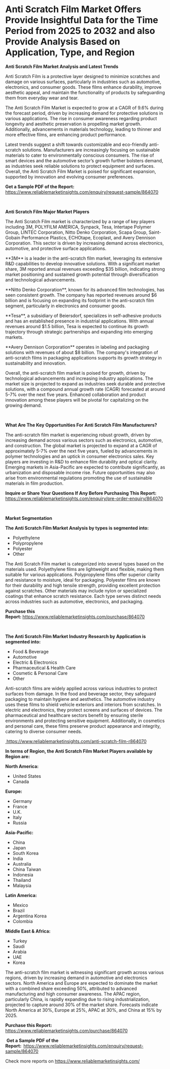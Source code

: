 <p><h1>Anti Scratch Film Market Offers Provide Insightful Data for the Time Period from 2025 to 2032 and also Provide Analysis Based on Application, Type, and Region</h1></p><p><strong>Anti Scratch Film Market Analysis and Latest Trends</strong></p>
<p><p>Anti Scratch Film is a protective layer designed to minimize scratches and damage on various surfaces, particularly in industries such as automotive, electronics, and consumer goods. These films enhance durability, improve aesthetic appeal, and maintain the functionality of products by safeguarding them from everyday wear and tear.</p><p>The Anti Scratch Film Market is expected to grow at a CAGR of 9.6% during the forecast period, driven by increasing demand for protective solutions in various applications. The rise in consumer awareness regarding product longevity and aesthetic preservation is propelling market growth. Additionally, advancements in materials technology, leading to thinner and more effective films, are enhancing product performance.</p><p>Latest trends suggest a shift towards customizable and eco-friendly anti-scratch solutions. Manufacturers are increasingly focusing on sustainable materials to cater to environmentally conscious consumers. The rise of smart devices and the automotive sector’s growth further bolsters demand, as industries seek reliable solutions to protect equipment and surfaces. Overall, the Anti Scratch Film Market is poised for significant expansion, supported by innovation and evolving consumer preferences.</p></p>
<p><strong>Get a Sample PDF of the Report:&nbsp;</strong> <a href="https://www.reliablemarketinsights.com/enquiry/request-sample/864070?utm_campaign=3167&utm_medium=2&utm_source=Github&utm_content=ia&utm_term=01042025&utm_id=anti-scratch-film">https://www.reliablemarketinsights.com/enquiry/request-sample/864070</a></p>
<p>&nbsp;</p>
<p><strong>Anti Scratch Film Major Market Players</strong></p>
<p><p>The Anti Scratch Film market is characterized by a range of key players including 3M, POLYFILM AMERICA, Synpack, Tesa, Intertape Polymer Group, LINTEC Corporation, Nitto Denko Corporation, Scapa Group, Saint-Gobain Performance Plastics, ECHOtape, Ecoplast, and Avery Dennison Corporation. This sector is driven by increasing demand across electronics, automotive, and protective surface applications.</p><p>**3M** is a leader in the anti-scratch film market, leveraging its extensive R&D capabilities to develop innovative solutions. With a significant market share, 3M reported annual revenues exceeding $35 billion, indicating strong market positioning and sustained growth potential through diversification and technological advancements.</p><p>**Nitto Denko Corporation**, known for its advanced film technologies, has seen consistent growth. The company has reported revenues around $6 billion and is focusing on expanding its footprint in the anti-scratch film segment, particularly in electronics and consumer goods.</p><p>**Tesa**, a subsidiary of Beiersdorf, specializes in self-adhesive products and has an established presence in industrial applications. With annual revenues around $1.5 billion, Tesa is expected to continue its growth trajectory through strategic partnerships and expanding into emerging markets.</p><p>**Avery Dennison Corporation** operates in labeling and packaging solutions with revenues of about $8 billion. The company's integration of anti-scratch films in packaging applications supports its growth strategy in sustainability and innovation.</p><p>Overall, the anti-scratch film market is poised for growth, driven by technological advancements and increasing industry applications. The market size is projected to expand as industries seek durable and protective solutions, with a compound annual growth rate (CAGR) forecasted at around 5-7% over the next five years. Enhanced collaboration and product innovation among these players will be pivotal for capitalizing on the growing demand.</p></p>
<p>&nbsp;</p>
<p><strong>What Are The Key Opportunities For Anti Scratch Film Manufacturers?</strong></p>
<p><p>The anti-scratch film market is experiencing robust growth, driven by increasing demand across various sectors such as electronics, automotive, and construction. The global market is projected to expand at a CAGR of approximately 5-7% over the next five years, fueled by advancements in polymer technologies and an uptick in consumer electronics sales. Key players are investing in R&D to enhance film durability and optical clarity. Emerging markets in Asia-Pacific are expected to contribute significantly, as urbanization and disposable income rise. Future opportunities may also arise from environmental regulations promoting the use of sustainable materials in film production.</p></p>
<p><strong>Inquire or Share Your Questions If Any Before Purchasing This Report:</strong> <a href="https://www.reliablemarketinsights.com/enquiry/pre-order-enquiry/864070?utm_campaign=3167&utm_medium=2&utm_source=Github&utm_content=ia&utm_term=01042025&utm_id=anti-scratch-film">https://www.reliablemarketinsights.com/enquiry/pre-order-enquiry/864070</a></p>
<p>&nbsp;</p>
<p><strong>Market Segmentation</strong></p>
<p><strong>The Anti Scratch Film Market Analysis by types is segmented into:</strong></p>
<p><ul><li>Polyethylene</li><li>Polypropylene</li><li>Polyester</li><li>Other</li></ul></p>
<p><p>The Anti Scratch Film market is categorized into several types based on the materials used. Polyethylene films are lightweight and flexible, making them suitable for various applications. Polypropylene films offer superior clarity and resistance to moisture, ideal for packaging. Polyester films are known for their durability and high tensile strength, providing excellent protection against scratches. Other materials may include nylon or specialized coatings that enhance scratch resistance. Each type serves distinct needs across industries such as automotive, electronics, and packaging.</p></p>
<p><strong>Purchase this Report:&nbsp;</strong><a href="https://www.reliablemarketinsights.com/purchase/864070?utm_campaign=3167&utm_medium=2&utm_source=Github&utm_content=ia&utm_term=01042025&utm_id=anti-scratch-film">https://www.reliablemarketinsights.com/purchase/864070</a></p>
<p>&nbsp;</p>
<p><strong>The Anti Scratch Film Market Industry Research by Application is segmented into:</strong></p>
<p><ul><li>Food & Beverage</li><li>Automotive</li><li>Electric & Electronics</li><li>Pharmaceutical & Health Care</li><li>Cosmetic & Personal Care</li><li>Other</li></ul></p>
<p><p>Anti-scratch films are widely applied across various industries to protect surfaces from damage. In the food and beverage sector, they safeguard packaging to maintain hygiene and aesthetics. The automotive industry uses these films to shield vehicle exteriors and interiors from scratches. In electric and electronics, they protect screens and surfaces of devices. The pharmaceutical and healthcare sectors benefit by ensuring sterile environments and protecting sensitive equipment. Additionally, in cosmetics and personal care, these films preserve product appearance and integrity, catering to diverse consumer needs.</p></p>
<p><a href="https://www.reliablemarketinsights.com/anti-scratch-film-r864070?utm_campaign=3167&utm_medium=2&utm_source=Github&utm_content=ia&utm_term=01042025&utm_id=anti-scratch-film">&nbsp;https://www.reliablemarketinsights.com/anti-scratch-film-r864070</a></p>
<p><strong>In terms of Region, the Anti Scratch Film Market Players available by Region are:</strong></p>
<p>
    <p> <strong> North America: </strong>
        <ul>
            <li>United States</li>
            <li>Canada</li>
        </ul>
        </p> 
    <p> <strong> Europe: </strong>
        <ul>
            <li>Germany</li>
            <li>France</li>
            <li>U.K.</li>
            <li>Italy</li>
            <li>Russia</li>
        </ul>
        </p> 
    <p> <strong> Asia-Pacific: </strong>
        <ul>
            <li>China</li>
            <li>Japan</li>
            <li>South Korea</li>
            <li>India</li>
            <li>Australia</li>
            <li>China Taiwan</li>
            <li>Indonesia</li>
            <li>Thailand</li>
            <li>Malaysia</li>
        </ul>
        </p> 
    <p> <strong> Latin America: </strong>
        <ul>
            <li>Mexico</li>
            <li>Brazil</li>
            <li>Argentina Korea</li>
            <li>Colombia</li>
        </ul>
        </p> 
    <p> <strong> Middle East & Africa: </strong>
        <ul>
            <li>Turkey</li>
            <li>Saudi</li>
            <li>Arabia</li>
            <li>UAE</li>
            <li>Korea</li>
        </ul>
    </p>
    </p>
<p><p>The anti-scratch film market is witnessing significant growth across various regions, driven by increasing demand in automotive and electronics sectors. North America and Europe are expected to dominate the market with a combined share exceeding 50%, attributed to advanced manufacturing and high consumer awareness. The APAC region, particularly China, is rapidly expanding due to rising industrialization, projected to capture around 30% of the market share. Forecasts indicate North America at 30%, Europe at 25%, APAC at 30%, and China at 15% by 2025.</p></p>
<p><strong>Purchase this Report: </strong><a href="https://www.reliablemarketinsights.com/purchase/864070?utm_campaign=3167&utm_medium=2&utm_source=Github&utm_content=ia&utm_term=01042025&utm_id=anti-scratch-film">https://www.reliablemarketinsights.com/purchase/864070</a></p>
<p>&nbsp;<strong>Get a Sample PDF of the Report:&nbsp;&nbsp;</strong><a href="https://www.reliablemarketinsights.com/enquiry/request-sample/864070?utm_campaign=3167&utm_medium=2&utm_source=Github&utm_content=ia&utm_term=01042025&utm_id=anti-scratch-film">https://www.reliablemarketinsights.com/enquiry/request-sample/864070</a></p>
<p><strong></strong></p>
<p>Check more reports on <a href="https://www.reliablemarketinsights.com/?utm_campaign=3167&utm_medium=2&utm_source=Github&utm_content=ia&utm_term=01042025&utm_id=anti-scratch-film">https://www.reliablemarketinsights.com/</a></p>
